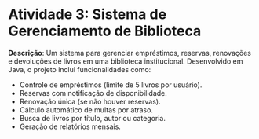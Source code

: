 # Atividade 3: Sistema de Gerenciamento de Biblioteca  

**Descrição**: Um sistema para gerenciar empréstimos, reservas, renovações e devoluções de livros em uma biblioteca institucional. Desenvolvido em Java, o projeto inclui funcionalidades como:  

- Controle de empréstimos (limite de 5 livros por usuário).  
- Reservas com notificação de disponibilidade.  
- Renovação única (se não houver reservas).  
- Cálculo automático de multas por atraso.  
- Busca de livros por título, autor ou categoria.  
- Geração de relatórios mensais.  
